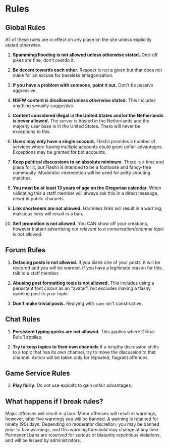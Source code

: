 # Rules

## Global Rules
All of these rules are in effect on any place on the site unless explicitly stated otherwise.

1. **Spamming/flooding is not allowed unless otherwise stated.**
One-off jokes are fine, don't overdo it.

1. **Be decent towards each other.**
Respect is not a given but that does not make for an excuse for baseless antagonisation.

1. **If you have a problem with someone, point it out.**
Don't be passive aggressive.

1. **NSFW content is disallowed unless otherwise stated.**
This includes anything sexually suggestive.

1. **Content considered illegal in the United States and/or the Netherlands is never allowed.**
The server is hosted in the Netherlands and the majority user base is in the United States.
There will never be exceptions to this.

1. **Users may only have a single account.**
Flashii provides a number of services where having multiple accounts could grant unfair advantages.
Exceptions may be granted for bot accounts.

1. **Keep political discussions to an absolute minimum.**
There is a time and place for it, but Flashii is intended to be a footloose and fancy-free community.
Moderator intervention will be used for petty shouting matches.

1. **You must be at least 13 years of age on the Gregorian calendar.**
When validating this a staff member will always ask this in a direct message, never in public channels.

1. **Link shorteners are not allowed.**
Harmless links will result in a warning, malicious links will result in a ban.

1. **Self promotion is not allowed.**
You CAN show off your creations, however blatant advertising _not relevant to a conversation/channel topic_ is not allowed.

## Forum Rules
1. **Defacing posts is not allowed.**
If you blank one of your posts, it will be restored and you will be warned.
If you have a legitimate reason for this, talk to a staff member.

1. **Abusing post formatting tools is not allowed.**
This includes using a persistent font colour as an "avatar", but excludes making a flashy opening post to your topic.

1. **Don't make trivial posts.**
Replying with `same` isn't constructive.

## Chat Rules
1. **Persistent typing quirks are not allowed.**
This applies where Global Rule 1 applies.

1. **Try to keep topics to their own channels**
If a lengthy discussion shifts to a topic that has its own channel, try to move the discussion to that channel. Action will be taken only for repeated, flagrant offences.

## Game Service Rules
1. **Play fairly.**
Do not use exploits to gain unfair advantages.

## What happens if I break rules?
Major offenses will result in a ban.
Minor offenses will result in warnings; however, after five warnings you will be banned.
A warning is retained for ninety (90) days.
Depending on moderator discretion, you may be banned prior to five warnings, and this warning threshold may change at any time.
Permanent bans are reserved for serious or blatantly repetitious violations, and will be issued by administrators.
